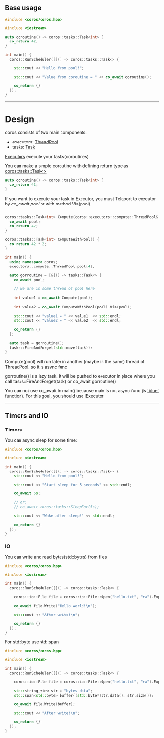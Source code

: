 ## Base usage

```c++
#include <coros/coros.hpp>

#include <iostream>

auto coroutine() -> coros::tasks::Task<int> {
  co_return 42;
}

int main() {
  coros::RunScheduler([]() -> coros::tasks::Task<> {

    std::cout << "Hello from pool!";

    std::cout << "Value from coroutine = " << co_await coroutine();

    co_return {};
  });
}
```

---

# Design

coros consists of two main components:
  - executors: [ThreadPool](../coros/executors/compute/thread_pool.hpp)
  - tasks: [Task](../coros/tasks/task.hpp)

[Executors](../coros/executors/executor.hpp) execute your tasks(coroutines)

You can make a simple coroutine with defining return type as [coros::tasks::Task<>](../coros/tasks/core/task.hpp)
```c++
auto coroutine() -> coros::tasks::Task<int> {
  co_return 42;
}
```
If you want to execute your task in Executor, you must Teleport to executor by _co_await pool_ or with method Via(pool)
```c++

coros::tasks::Task<int> Compute(coros::executors::compute::ThreadPool& pool) {
  co_await pool;
  co_return 42;
}

coros::tasks::Task<int> ComputeWithPool() {
  co_return 42 * 2;
}

int main() {
  using namespace coros;
  executors::compute::ThreadPool pool{4};

  auto gorroutine = [&]() -> tasks::Task<> {
    co_await pool;
    
    // we are in some thread of pool here
    
    int value1 = co_await Compute(pool);
    
    int value2 = co_await ComputeWithPool(pool).Via(pool);
    
    std::cout << "value1 = " << value1  << std::endl;
    std::cout << "value2 = " << value2  << std::endl;
    
    co_return {};
  };

  auto task = gorroutine();
  tasks::FireAndForget(std::move(task));
}
```

Compute(pool) will run later in another (maybe in the same) thread of ThreadPool, so it is async func

gorroutine() is a lazy task. It will be pushed to executor in place where you call tasks::FireAndForget(task) or co_await gorroutine()

You can not use co_await in main() because main is not async func (is ['blue'](https://journal.stuffwithstuff.com/2015/02/01/what-color-is-your-function/) function). For this goal, you should use IExecutor

---
## Timers and IO

### Timers
You can async sleep for some time:
```c++
#include <coros/coros.hpp>

#include <iostream>

int main() {
  coros::RunScheduler([]() -> coros::tasks::Task<> {
    std::cout << "Hello from pool!";

    std::cout << "Start sleep for 5 seconds" << std::endl;

    co_await 5s;

    // or:
    // co_await coros::tasks::SleepFor(5s);
    
    std::cout << "Wake after sleep!" << std::endl;

    co_return {};
  });
}
```

### IO

You can write and read bytes(std::bytes) from files

```c++
#include <coros/coros.hpp>

#include <iostream>

int main() {
  coros::RunScheduler([]() -> coros::tasks::Task<> {
      
    coros::io::File file = coros::io::File::Open("hello.txt", "rw").ExpectValue();

    co_await file.Write("Hello world!\n");

    std::cout << "After write!\n";

    co_return {};
  });
}
```

For std::byte use std::span
```c++
#include <coros/coros.hpp>

#include <iostream>

int main() {
  coros::RunScheduler([]() -> coros::tasks::Task<> {

    coros::io::File file = coros::io::File::Open("hello.txt", "rw").ExpectValue();

    std::string_view str = "bytes data";
    std::span<std::byte> buffer{(std::byte*)str.data(), str.size()};
    
    co_await file.Write(buffer);

    std::cout << "After write!\n";

    co_return {};
  });
}
```